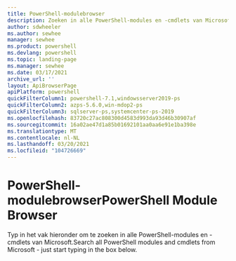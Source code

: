 ```yaml
---
title: PowerShell-modulebrowser
description: Zoeken in alle PowerShell-modules en -cmdlets van Microsoft
author: sdwheeler
ms.author: sewhee
manager: sewhee
ms.product: powershell
ms.devlang: powershell
ms.topic: landing-page
ms.manager: sewhee
ms.date: 03/17/2021
archive_url: ''
layout: ApiBrowserPage
apiPlatform: powershell
quickFilterColumn1: powershell-7.1,windowsserver2019-ps
quickFilterColumn2: azps-5.6.0,win-mdop2-ps
quickFilterColumn3: sqlserver-ps,systemcenter-ps-2019
ms.openlocfilehash: 83720c27ac808300d4583d993da93d46b30907af
ms.sourcegitcommit: 16a02ae47d1a85b01692101aa0aa6e91e1ba398e
ms.translationtype: MT
ms.contentlocale: nl-NL
ms.lasthandoff: 03/20/2021
ms.locfileid: "104726669"
---
```

# <a name="powershell-module-browser"></a><span data-ttu-id="a067f-103">PowerShell-modulebrowser</span><span class="sxs-lookup"><span data-stu-id="a067f-103">PowerShell Module Browser</span></span>

<span data-ttu-id="a067f-104">Typ in het vak hieronder om te zoeken in alle PowerShell-modules en -cmdlets van Microsoft.</span><span class="sxs-lookup"><span data-stu-id="a067f-104">Search all PowerShell modules and cmdlets from Microsoft - just start typing in the box below.</span></span>
